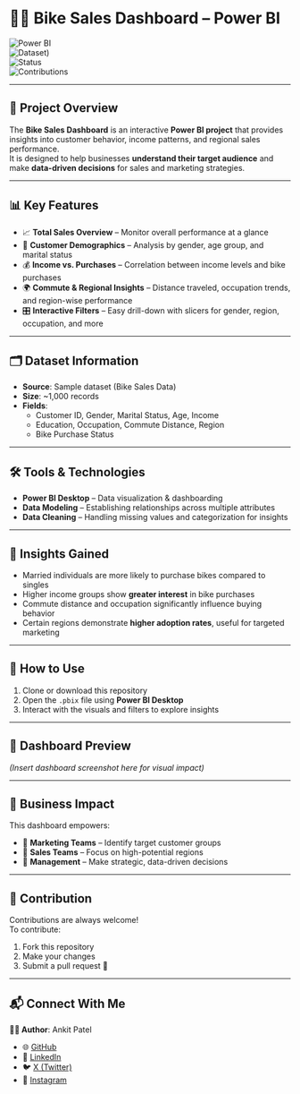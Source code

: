 # 🚴‍♂️ Bike Sales Dashboard – Power BI  

![Power BI](https://img.shields.io/badge/Tool-Power%20BI-yellow)  
![Dataset]([https://img.shields.io/badge/Data-Bike%20Sales-blue]))  
![Status](https://img.shields.io/badge/Project%20Type-Dashboard-green)  
![Contributions](https://img.shields.io/badge/Contributions-Welcome-brightgreen)  

---

## 📌 Project Overview  
The **Bike Sales Dashboard** is an interactive **Power BI project** that provides insights into customer behavior, income patterns, and regional sales performance.  
It is designed to help businesses **understand their target audience** and make **data-driven decisions** for sales and marketing strategies.  

---

## 📊 Key Features  
- 📈 **Total Sales Overview** – Monitor overall performance at a glance  
- 👥 **Customer Demographics** – Analysis by gender, age group, and marital status  
- 💰 **Income vs. Purchases** – Correlation between income levels and bike purchases  
- 🌍 **Commute & Regional Insights** – Distance traveled, occupation trends, and region-wise performance  
- 🎛 **Interactive Filters** – Easy drill-down with slicers for gender, region, occupation, and more  

---

## 🗂 Dataset Information  
- **Source**: Sample dataset (Bike Sales Data)  
- **Size**: ~1,000 records  
- **Fields**:  
  - Customer ID, Gender, Marital Status, Age, Income  
  - Education, Occupation, Commute Distance, Region  
  - Bike Purchase Status  

---

## 🛠️ Tools & Technologies  
- **Power BI Desktop** – Data visualization & dashboarding  
- **Data Modeling** – Establishing relationships across multiple attributes  
- **Data Cleaning** – Handling missing values and categorization for insights  

---

## 🔑 Insights Gained  
- Married individuals are more likely to purchase bikes compared to singles  
- Higher income groups show **greater interest** in bike purchases  
- Commute distance and occupation significantly influence buying behavior  
- Certain regions demonstrate **higher adoption rates**, useful for targeted marketing  

---

## 🚀 How to Use  
1. Clone or download this repository  
2. Open the `.pbix` file using **Power BI Desktop**  
3. Interact with the visuals and filters to explore insights  

---

## 📸 Dashboard Preview  
*(Insert dashboard screenshot here for visual impact)*  

---

## 🎯 Business Impact  
This dashboard empowers:  
- 📌 **Marketing Teams** – Identify target customer groups  
- 📌 **Sales Teams** – Focus on high-potential regions  
- 📌 **Management** – Make strategic, data-driven decisions  

---

## 🤝 Contribution  
Contributions are always welcome!  
To contribute:  
1. Fork this repository  
2. Make your changes  
3. Submit a pull request 🚀  

---

## 📬 Connect With Me  
**👨‍💻 Author**: Ankit Patel  

- 🌐 [GitHub](https://github.com/ankitpatel0)  
- 💼 [LinkedIn](https://www.linkedin.com/in/ankit-patel-03b0a7291/)  
- 🐦 [X (Twitter)](https://x.com/Ankit_patel009)  
- 📸 [Instagram](https://www.instagram.com/ankit_patel.___/)  
